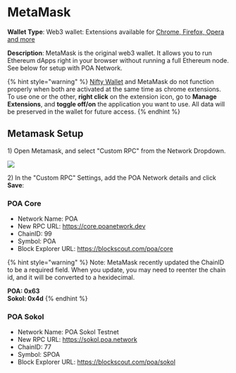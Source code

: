 # MetaMask

**Wallet Type**: Web3 wallet: Extensions available for [Chrome, Firefox, Opera and more](https://metamask.io)

**Description**:  MetaMask is the original web3 wallet. It allows you to run Ethereum dApps right in your browser without running a full Ethereum node. See below for setup with POA Network. &#x20;

{% hint style="warning" %}
[Nifty Wallet](../nifty-wallet/) and MetaMask do not function properly when both are activated at the same time as chrome extensions. To use one or the other, **right click** on the extension icon, go to **Manage Extensions**, and **toggle off/on** the application you want to use. All data will be preserved in the wallet for future access.
{% endhint %}

## Metamask Setup

1\) Open Metamask, and select "Custom RPC" from the Network Dropdown.

![](../../.gitbook/assets/custom-rpc.png)

2\) In the "Custom RPC" Settings, add the POA Network details and click **Save**:

### POA Core

* Network Name: POA
* New RPC URL: https://core.poanetwork.dev
* ChainID: 99
* Symbol: POA
* Block Explorer URL: https://blockscout.com/poa/core

{% hint style="warning" %}
Note: MetaMask recently updated the ChainID to be a required field. When you update, you may need to reenter the chain id, and it will be converted to a hexidecimal.&#x20;

**POA: 0x63**\
**Sokol: 0x4d**
{% endhint %}

### POA Sokol

* Network Name: POA Sokol Testnet
* New RPC URL: https://sokol.poa.network
* ChainID: 77
* Symbol: SPOA
* Block Explorer URL: https://blockscout.com/poa/sokol
